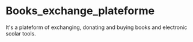 # Books_exchange_plateforme
It's a plateform of exchanging, donating and buying books and electronic scolar tools.

